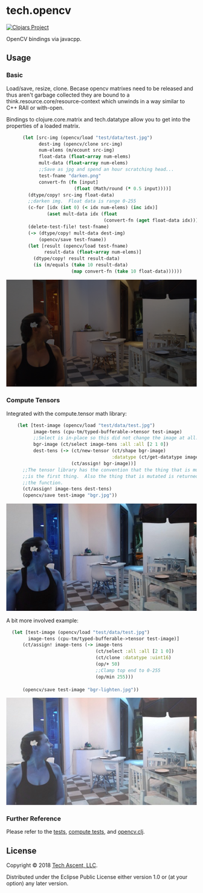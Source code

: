 # tech.opencv

[![Clojars Project](https://clojars.org/techascent/tech.opencv/latest-version.svg)](https://clojars.org/techascent/tech.opencv)

OpenCV bindings via javacpp.

## Usage


### Basic

Load/save, resize, clone.  Becase opencv matrixes need to be released and thus aren't garbage collected they are bound to a think.resource.core/resource-context which unwinds in a way similar to C++ RAII or with-open.

Bindings to clojure.core.matrix and tech.datatype allow you to get into the properties of
a loaded matrix.

```clojure
      (let [src-img (opencv/load "test/data/test.jpg")
            dest-img (opencv/clone src-img)
            num-elems (m/ecount src-img)
            float-data (float-array num-elems)
            mult-data (float-array num-elems)
            ;;Save as jpg and spend an hour scratching head...
            test-fname "darken.png"
            convert-fn (fn [input]
                         (float (Math/round (* 0.5 input))))]
        (dtype/copy! src-img float-data)
        ;;darken img.  Float data is range 0-255
        (c-for [idx (int 0) (< idx num-elems) (inc idx)]
               (aset mult-data idx (float
                                    (convert-fn (aget float-data idx)))))
        (delete-test-file! test-fname)
        (-> (dtype/copy! mult-data dest-img)
            (opencv/save test-fname))
        (let [result (opencv/load test-fname)
              result-data (float-array num-elems)]
          (dtype/copy! result result-data)
          (is (m/equals (take 10 result-data)
                        (map convert-fn (take 10 float-data))))))
```

![darker image](images/darken.png)


### Compute Tensors

Integrated with the compute.tensor math library:

```clojure
    (let [test-image (opencv/load "test/data/test.jpg")
          image-tens (cpu-tm/typed-bufferable->tensor test-image)
          ;;Select is in-place so this did not change the image at all.
          bgr-image (ct/select image-tens :all :all [2 1 0])
          dest-tens (-> (ct/new-tensor (ct/shape bgr-image)
                                       :datatype (ct/get-datatype image-tens))
                        (ct/assign! bgr-image))]
      ;;The tensor library has the convention that the thing that is mutated
      ;;is the first thing.  Also the thing that is mutated is returned from
      ;;the function.
      (ct/assign! image-tens dest-tens)
      (opencv/save test-image "bgr.jpg"))
```

![bgr image](images/bgr.jpg)


A bit more involved example:


```clojure
  (let [test-image (opencv/load "test/data/test.jpg")
        image-tens (cpu-tm/typed-bufferable->tensor test-image)]
      (ct/assign! image-tens (-> image-tens
                                 (ct/select :all :all [2 1 0])
                                 (ct/clone :datatype :uint16)
                                 (op/+ 50)
                                 ;;Clamp top end to 0-255
                                 (op/min 255)))

      (opencv/save test-image "bgr-lighten.jpg"))
```

![lightened bgr](images/bgr-lighten.jpg)



### Further Reference


Please refer to the [tests](test/tech/opencv_test.clj),
[compute tests](test/tech/opencv_compute_test.clj),
and [opencv.clj](src/tech/opencv.clj).


## License

Copyright © 2018 [Tech Ascent, LLC](https://github.com/tech-ascent).

Distributed under the Eclipse Public License either version 1.0 or (at
your option) any later version.
